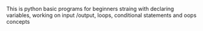 This is python basic programs for beginners straing with declaring variables, working on input /output, loops, conditional statements and oops concepts
